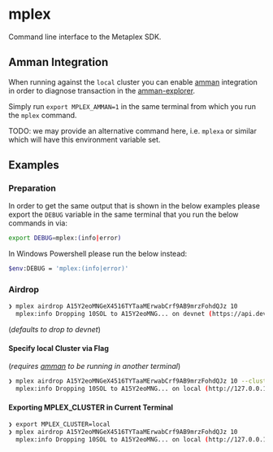 # mplex

Command line interface to the Metaplex SDK.

## Amman Integration

When running against the `local` cluster you can enable [amman] integration in order to
diagnose transaction in the [amman-explorer].

Simply run `export MPLEX_AMMAN=1` in the same terminal from which you run the `mplex` command.

TODO: we may provide an alternative command here, i.e. `mplexa` or similar which will have this
environment variable set.

## Examples

### Preparation

In order to get the same output that is shown in the below examples please export the `DEBUG`
variable in the same terminal that you run the below commands in via:

```sh
export DEBUG=mplex:(info|error)
```

In Windows Powershell please run the below instead:

```sh
$env:DEBUG = 'mplex:(info|error)'
```

### Airdrop

```sh
❯ mplex airdrop A15Y2eoMNGeX4516TYTaaMErwabCrf9AB9mrzFohdQJz 10
  mplex:info Dropping 10SOL to A15Y2eoMNG... on devnet (https://api.devnet.solana.com) +0ms
```
(_defaults to drop to devnet_)

#### Specify local Cluster via Flag

(_requires [amman] to be running in another terminal_)

```sh
❯ mplex airdrop A15Y2eoMNGeX4516TYTaaMErwabCrf9AB9mrzFohdQJz 10 --cluster=local
  mplex:info Dropping 10SOL to A15Y2eoMNG... on local (http://127.0.0.1:8899) +0ms
```

#### Exporting MPLEX_CLUSTER in Current Terminal

```sh
❯ export MPLEX_CLUSTER=local
❯ mplex airdrop A15Y2eoMNGeX4516TYTaaMErwabCrf9AB9mrzFohdQJz 10
  mplex:info Dropping 10SOL to A15Y2eoMNG... on local (http://127.0.0.1:8899) +0ms
```

<!-- Links -->

[amman]:https://github.com/metaplex-foundation/amman
[amman-explorer]:https://amman-explorer.metaplex.com/
